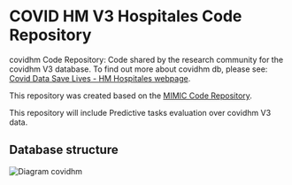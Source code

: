 # COVID HM V3 Hospitales Code Repository
covidhm Code Repository: Code shared by the research community for the covidhm V3 database. To find out more about covidhm db, please see: [Covid Data Save Lives - HM Hospitales webpage](https://www.hmhospitales.com/coronavirus/covid-data-save-lives/english-version).

This repository was created based on the [MIMIC Code Repository](https://github.com/MIT-LCP/mimic-code).

This repository will include Predictive tasks evaluation over covidhm V3 data.

## Database structure
![Diagram covidhm](https://github.com/jefevi/CovidDataPrediction/blob/main/img/covidhm_dsl_v3_diagram.png)
